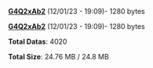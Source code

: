 [**G4Q2xAb2**](/data/G4Q2xAb2.txt) (12/01/23 - 19:09)- 1280 bytes

[**G4Q2xAb2**](/data/G4Q2xAb2.txt) (12/01/23 - 19:09)- 1280 bytes

**Total Datas**: 4020

**Total Size**: 24.76 MB / 24.8 MB
